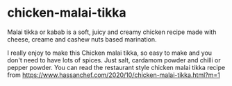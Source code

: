 # chicken-malai-tikka
Malai tikka or kabab is a soft, juicy and creamy chicken recipe made with cheese, creame and cashew nuts based marination.

I really enjoy to make this Chicken malai tikka, so easy to make and you don't need to have lots of spices. Just salt, cardamom powder and chilli or pepper powder.
You can read the restaurant style chicken malai tikka recipe from
https://www.hassanchef.com/2020/10/chicken-malai-tikka.html?m=1
